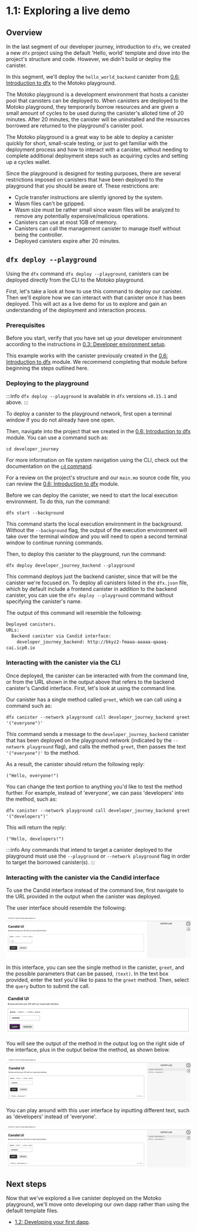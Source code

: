 # 1.1: Exploring a live demo

## Overview

In the last segment of our developer journey, introduction to `dfx`, we created a new `dfx` project using the default 'Hello, world' template and dove into the project's structure and code. However, we didn't build or deploy the canister. 

In this segment, we'll deploy the `hello_world_backend` canister from [0.6: Introduction to dfx](../level-0/06-intro-dfx.md) to the Motoko playground.

The Motoko playground is a development environment that hosts a canister pool that canisters can be deployed to. When canisters are deployed to the Motoko playground, they temporarily borrow resources and are given a small amount of cycles to be used during the canister's alloted time of 20 minutes. After 20 minutes, the canister will be uninstalled and the resources borrowed are returned to the playground's canister pool. 

The Motoko playground is a great way to be able to deploy a canister quickly for short, small-scale testing, or just to get familiar with the deployment process and how to interact with a canister, without needing to complete additional deployment steps such as acquiring cycles and setting up a cycles wallet.  

Since the playground is designed for testing purposes, there are several restrictions imposed on canisters that have been deployed to the playground that you should be aware of. These restrictions are:

- Cycle transfer instructions are silently ignored by the system.
- Wasm files can't be gzipped.
- Wasm size must be rather small since wasm files will be analyzed to remove any potentially expensive/malicious operations.
- Canisters can use at most 1GB of memory.
- Canisters can call the management canister to manage itself without being the controller.
- Deployed canisters expire after 20 minutes.

## `dfx deploy --playground`

Using the `dfx` command `dfx deploy --playground`, canisters can be deployed directly from the CLI to the Motoko playground.

First, let's take a look at how to use this command to deploy our canister. Then we'll explore how we can interact with that canister once it has been deployed. This will act as a live demo for us to explore and gain an understanding of the deployment and interaction process. 

### Prerequisites

Before you start, verify that you have set up your developer environment according to the instructions in [0.3: Developer environment setup](../level-0/03-dev-env.md).

This example works with the canister previously created in the [0.6: Introduction to dfx](../level-0/06-intro-dfx.md) module. We recommend completing that module before beginning the steps outlined here. 

### Deploying to the playground

:::info
`dfx deploy --playground` is available in `dfx` versions `v0.15.1` and above.
:::

To deploy a canister to the playground network, first open a terminal window if you do not already have one open.

Then, navigate into the project that we created in the [0.6: Introduction to dfx](../level-0/06-intro-dfx.md) module. You can use a command such as:

```
cd developer_journey
```

For more information on file system navigation using the CLI, check out the documentation on the [`cd` command](https://linuxcommand.org/lc3_man_pages/cdh.html). 

For a review on the project's structure and our `main.mo` source code file, you can review the [0.6: Introduction to dfx](../level-0/06-intro-dfx.md) module.

Before we can deploy the canister, we need to start the local execution environment. To do this, run the command:

```
dfx start --background
```

This command starts the local execution environment in the background. Without the `--background` flag, the output of the execution environment will take over the terminal window and you will need to open a second terminal window to continue running commands. 

Then, to deploy this canister to the playground, run the command:

```
dfx deploy developer_journey_backend --playground
```

This command deploys just the backend canister, since that will be the canister we're focused on. To deploy all canisters listed in the `dfx.json` file, which by default include a frontend canister in addition to the backend canister, you can use the `dfx deploy --playground` command without specifying the canister's name. 

The output of this command will resemble the following:

```
Deployed canisters.
URLs:
  Backend canister via Candid interface:
    developer_journey_backend: http://bkyz2-fmaaa-aaaaa-qaaaq-cai.icp0.io
```

### Interacting with the canister via the CLI

Once deployed, the canister can be interacted with from the command line, or from the URL shown in the output above that refers to the backend canister's Candid interface. First, let's look at using the command line. 

Our canister has a single method called `greet`, which we can call using a command such as:

```
dfx canister --network playground call developer_journey_backend greet '("everyone")'
```

This command sends a message to the `developer_journey_backend` canister that has been deployed on the playground network (indicated by the `--network playground` flag), and calls the method `greet`, then passes the text `'("everyone")'` to the method. 

As a result, the canister should return the following reply:

```
("Hello, everyone!")
```

You can change the text portion to anything you'd like to test the method further. For example, instead of 'everyone', we can pass 'developers' into the method, such as:

```
dfx canister --network playground call developer_journey_backend greet '("developers")'
```

This will return the reply:

```
("Hello, developers!")
```

:::info
Any commands that intend to target a canister deployed to the playground must use the `--playground` or `--network playground` flag in order to target the borrowed canister(s). 
:::

### Interacting with the canister via the Candid interface

To use the Candid interface instead of the command line, first navigate to the URL provided in the output when the canister was deployed. 

The user interface should resemble the following:

![Candid UI 1](../_attachments/candid-1.png)

In this interface, you can see the single method in the canister, `greet`, and the possible parameters that can be passed, `(text)`. In the text box provided, enter the text you'd like to pass to the `greet` method. Then, select the `query` button to submit the call. 

![Candid UI 2](../_attachments/candid-2.png)

You will see the output of the method in the output log on the right side of the interface, plus in the output below the method, as shown below. 

![Candid UI 3](../_attachments/candid-3.png)

You can play around with this user interface by inputting different text, such as 'developers' instead of 'everyone'. 

![Candid UI 4](../_attachments/candid-4.png)

## Next steps

Now that we've explored a live canister deployed on the Motoko playground, we'll move onto developing our own dapp rather than using the default template files.

- [1.2: Developing your first dapp](../level-1/1.2-first-dapp.md).